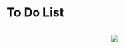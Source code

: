 # To Do List

<p align="center">
  <br>
  <img src="https://user-images.githubusercontent.com/104992286/183414839-eed39427-2b8e-4aa5-9bef-8f08e3e4e1c4.gif">
  <br>
</p>
